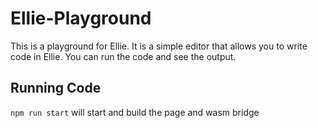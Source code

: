 # Ellie-Playground
This is a playground for Ellie. It is a simple editor that allows you to write code in Ellie. You can run the code and see the output.

## Running Code

`npm run start` will start and build the page and wasm bridge